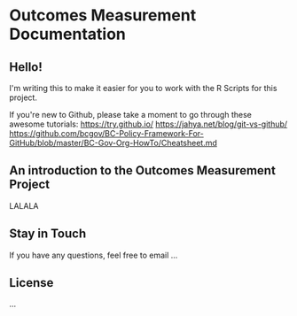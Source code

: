 # Outcomes Measurement Documentation
## Hello! 
I'm writing this to make it easier for you to work with the R Scripts for this project.

If you're new to Github, please take a moment to go through these awesome tutorials: 
https://try.github.io/
https://jahya.net/blog/git-vs-github/
https://github.com/bcgov/BC-Policy-Framework-For-GitHub/blob/master/BC-Gov-Org-HowTo/Cheatsheet.md
## An introduction to the Outcomes Measurement Project 
LALALA
## Stay in Touch
If you have any questions, feel free to email ...
## License
...
